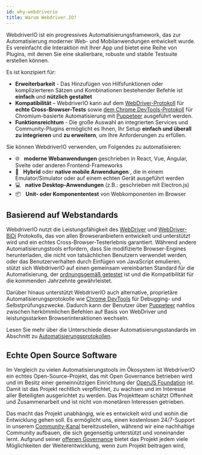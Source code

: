 ```yaml
---
id: why-webdriverio
title: Warum Webdriver.IO?
---
```


WebdriverIO ist ein progressives Automatisierungsframework, das zur Automatisierung moderner Web- und Mobilanwendungen entwickelt wurde. Es vereinfacht die Interaktion mit Ihrer App und bietet eine Reihe von Plugins, mit denen Sie eine skalierbare, robuste und stabile Testsuite erstellen können.

Es ist konzipiert für:

- __Erweiterbarkeit__ - Das Hinzufügen von Hilfsfunktionen oder komplizierteren Sätzen und Kombinationen bestehender Befehle ist __einfach__ und __nützlich gestaltet__
- __Kompatibilität__ – WebdriverIO kann auf dem [WebDriver-Protokoll](https://w3c.github.io/webdriver/) für __echte Cross-Browser-Tests__ sowie [dem Chrome DevTools-Protokoll](https://chromedevtools.github.io/devtools-protocol/) für Chromium-basierte Automatisierung mit [Puppeteer](https://pptr.dev/) ausgeführt werden.
- __Funktionsreichtum__ - Die große Auswahl an integrierten Services und Community-Plugins ermöglicht es Ihnen, Ihr Setup __einfach und überall zu integrieren__ und __zu erweitern__, um Ihre Anforderungen zu erfüllen.

Sie können WebdriverIO verwenden, um Folgendes zu automatisieren:

- 🌐 <span>&nbsp;</span> __moderne Webanwendungen__ geschrieben in React, Vue, Angular, Svelte oder anderen Frontend-Frameworks
- 📱 <span>&nbsp;</span> __Hybrid__ oder __native mobile Anwendungen__ , die in einem Emulator/Simulator oder auf einem echten Gerät ausgeführt werden
- 💻 <span>&nbsp;</span> __native Desktop-Anwendungen__ (z.B.: geschrieben mit Electron.js)
- 📦 <span>&nbsp;</span> __Unit- oder Komponententest__ von Webkomponenten im Browser

## Basierend auf Webstandards

WebdriverIO nutzt die Leistungsfähigkeit des [WebDriver](https://w3c.github.io/webdriver/) und [WebDriver-BiDi](https://github.com/w3c/webdriver-bidi) Protokolls, das von allen Browseranbietern entwickelt und unterstützt wird und ein echtes Cross-Browser-Testerlebnis garantiert. Während andere Automatisierungstools erfordern, dass Sie modifizierte Browser-Engines herunterladen, die nicht von tatsächlichen Benutzern verwendet werden, oder das Benutzerverhalten durch Einfügen von JavaScript emulieren, stützt sich WebdriverIO auf einen gemeinsam vereinbarten Standard für die Automatisierung, der [ordnungsgemäß getestet](https://wpt.fyi/results/webdriver/tests?label=experimental&label=master&aligned) ist und die Kompatibilität für die kommenden Jahrzehnte gewährleistet.

Darüber hinaus unterstützt WebdriverIO auch alternative, proprietäre Automatisierungsprotokolle wie [Chrome DevTools](https://chromedevtools.github.io/devtools-protocol/) für Debugging- und Selbstprüfungszwecke. Dadurch kann der Benutzer über [Puppeteer](https://pptr.dev/) nahtlos zwischen herkömmlichen Befehlen auf Basis von WebDriver und leistungsstarken Browserinteraktionen wechseln.

Lesen Sie mehr über die Unterschiede dieser Automatisierungsstandards im Abschnitt zu [Automatisierungsprotokollen](./AutomationProtocols.md).

## Echte Open Source Software

Im Vergleich zu vielen Automatisierungstools im Ökosystem ist WebdriverIO ein echtes Open-Source-Projekt, das mit Open Governance betrieben wird und im Besitz einer gemeinnützigen Einrichtung der [OpenJS Foundation](https://openjsf.org/) ist. Damit ist das Projekt rechtlich verpflichtet, zu wachsen und im Interesse aller Beteiligten ausgerichtet zu werden. Das Projektteam schätzt Offenheit und Zusammenarbeit und ist nicht von monetären Interessen getrieben.

Das macht das Projekt unabhängig, wie es entwickelt wird und wohin die Entwicklung gehen soll. Es ermöglicht uns, einen kostenlosen 24/7-Support in unserem [Community-Kanal](https://discord.webdriver.io) bereitzustellen, während wir eine nachhaltige Community aufbauen, die sich gegenseitig unterstützt und voneinander lernt. Aufgrund seiner [offenen Governance](https://github.com/webdriverio/webdriverio/blob/main/GOVERNANCE.md) bietet das Projekt jedem viele Möglichkeiten der Weiterentwicklung, wenn zum Projekt beitragen wird,
